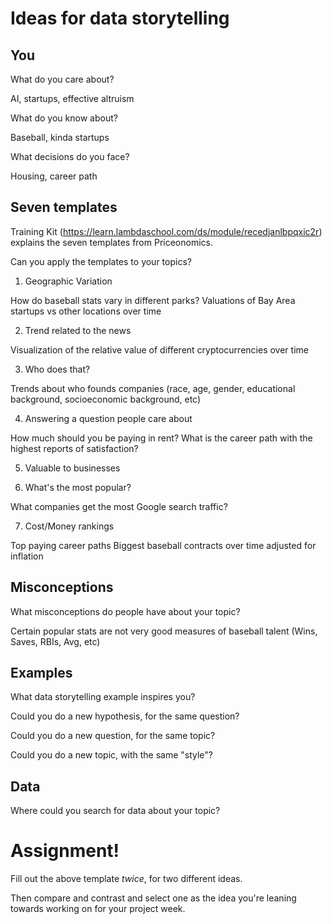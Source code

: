 # Ideas for data storytelling

## You

What do you care about?

AI, startups, effective altruism

What do you know about?

Baseball, kinda startups

What decisions do you face?

Housing, career path


## Seven templates

Training Kit (https://learn.lambdaschool.com/ds/module/recedjanlbpqxic2r) explains the seven templates from Priceonomics.

Can you apply the templates to your topics? 

1. Geographic Variation

How do baseball stats vary in different parks?
Valuations of Bay Area startups vs other locations over time

2. Trend related to the news

Visualization of the relative value of different cryptocurrencies over time

3. Who does that?

Trends about who founds companies (race, age, gender, educational background, socioeconomic background, etc)

4. Answering a question people care about

How much should you be paying in rent?
What is the career path with the highest reports of satisfaction?

5. Valuable to businesses



6. What's the most popular?

What companies get the most Google search traffic?


7. Cost/Money rankings

Top paying career paths
Biggest baseball contracts over time adjusted for inflation


## Misconceptions

What misconceptions do people have about your topic?

Certain popular stats are not very good measures of baseball talent (Wins, Saves, RBIs, Avg, etc)

## Examples

What data storytelling example inspires you?


Could you do a new hypothesis, for the same question?


Could you do a new question, for the same topic?


Could you do a new topic, with the same "style"?


## Data

Where could you search for data about your topic?


# Assignment!

Fill out the above template *twice*, for two different ideas.

Then compare and contrast and select one as the idea you're leaning towards
working on for your project week.
